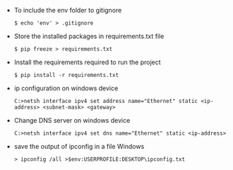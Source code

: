 * To include the env folder to gitignore 
    
    `$ echo 'env' > .gitignore`

* Store the installed packages in requirements.txt file 
    
    `$ pip freeze > requirements.txt`

* Install the requirements required to run the project 
    
    `$ pip install -r requirements.txt`

* ip configuration on windows device 
    
    `C:>netsh interface ipv4 set address name="Ethernet" static <ip-address> <subnet-mask> <gateway>`

* Change DNS server on windows device 
    
    `C:>netsh interface ipv4 set dns name="Ethernet" static <ip-address> `

* save the output of ipconfig in a file Windows 

    `> ipconfig /all >$env:USERPROFILE:DESKTOP\ipconfig.txt`

    